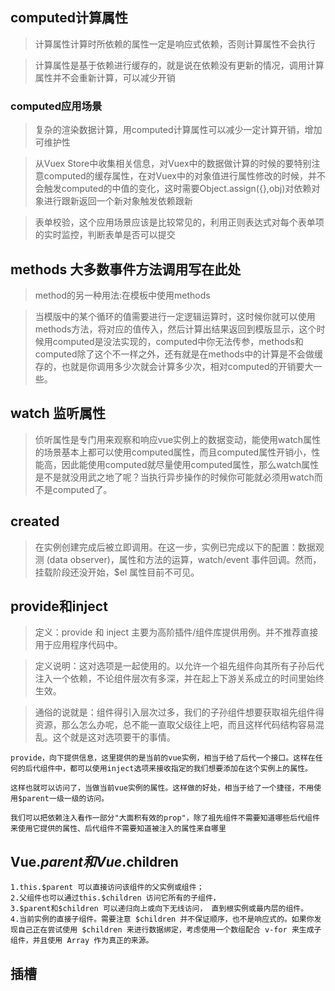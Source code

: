 ## computed计算属性
>计算属性计算时所依赖的属性一定是响应式依赖，否则计算属性不会执行

>计算属性是基于依赖进行缓存的，就是说在依赖没有更新的情况，调用计算属性并不会重新计算，可以减少开销

### computed应用场景
>复杂的渲染数据计算，用computed计算属性可以减少一定计算开销，增加可维护性

>从Vuex Store中收集相关信息，对Vuex中的数据做计算的时候的要特别注意computed的缓存属性，在对Vuex中的对象值进行属性修改的时候，并不会触发computed的中值的变化，这时需要Object.assign({},obj)对依赖对象进行跟新返回一个新对象触发依赖跟新

>表单校验，这个应用场景应该是比较常见的，利用正则表达式对每个表单项的实时监控，判断表单是否可以提交
## methods  大多数事件方法调用写在此处
>method的另一种用法:在模板中使用methods

>当模版中的某个循环的值需要进行一定逻辑运算时，这时候你就可以使用methods方法，将对应的值传入，然后计算出结果返回到模版显示，这个时候用computed是没法实现的，computed中你无法传参，methods和computed除了这个不一样之外，还有就是在methods中的计算是不会做缓存的，也就是你调用多少次就会计算多少次，相对computed的开销要大一些。
## watch  监听属性
>侦听属性是专门用来观察和响应vue实例上的数据变动，能使用watch属性的场景基本上都可以使用computed属性，而且computed属性开销小，性能高，因此能使用computed就尽量使用computed属性，那么watch属性是不是就没用武之地了呢？当执行异步操作的时候你可能就必须用watch而不是computed了。
## created
>在实例创建完成后被立即调用。在这一步，实例已完成以下的配置：数据观测 (data observer)，属性和方法的运算，watch/event 事件回调。然而，挂载阶段还没开始，$el 属性目前不可见。
## provide和inject
>定义：provide 和 inject 主要为高阶插件/组件库提供用例。并不推荐直接用于应用程序代码中。

>定义说明：这对选项是一起使用的。以允许一个祖先组件向其所有子孙后代注入一个依赖，不论组件层次有多深，并在起上下游关系成立的时间里始终生效。

>通俗的说就是：组件得引入层次过多，我们的子孙组件想要获取祖先组件得资源，那么怎么办呢，总不能一直取父级往上吧，而且这样代码结构容易混乱。这个就是这对选项要干的事情。
```
provide，向下提供信息，这里提供的是当前的vue实例，相当于给了后代一个接口。这样在任何的后代组件中，都可以使用inject选项来接收指定的我们想要添加在这个实例上的属性。

这样也就可以访问了，当做当前vue实例的属性。这样做的好处，相当于给了一个捷径，不用使用$parent一级一级的访问。

我们可以把依赖注入看作一部分"大面积有效的prop"，除了祖先组件不需要知道哪些后代组件来使用它提供的属性、后代组件不需要知道被注入的属性来自哪里
```
## Vue.$parent和Vue.$children
```
1.this.$parent 可以直接访问该组件的父实例或组件；
2.父组件也可以通过this.$children 访问它所有的子组件，
3.$parent和$children 可以递归向上或向下无线访问， 直到根实例或最内层的组件。
4.当前实例的直接子组件。需要注意 $children 并不保证顺序，也不是响应式的。如果你发现自己正在尝试使用 $children 来进行数据绑定，考虑使用一个数组配合 v-for 来生成子组件，并且使用 Array 作为真正的来源。
```
## 插槽